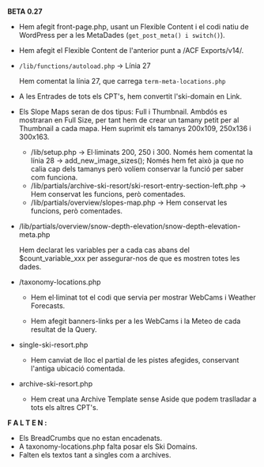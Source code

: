 **BETA 0.27**

- Hem afegit front-page.php, usant un Flexible Content i el codi natiu de WordPress per a les MetaDades (`get_post_meta() i switch()`).

- Hem afegit el Flexible Content de l'anterior punt a /ACF Exports/v14/.

- `/lib/functions/autoload.php` -> Línia 27
    
    Hem comentat la línia 27, que carrega `term-meta-locations.php`
    
- A les Entrades de tots els CPT's, hem convertit l'ski-domain en Link.

- Els Slope Maps seran de dos tipus: Full i Thumbnail. Ambdós es mostraran en Full Size,
per tant hem de crear un tamany petit per al Thumbnail a cada mapa.
Hem suprimit els tamanys 200x109, 250x136 i 300x163.

    - /lib/setup.php -> El·liminats 200, 250 i 300.
    Només hem comentat la línia 28 -> add_new_image_sizes();
    Només hem fet això ja que no calia cap dels tamanys però volíem conservar la funció per saber com funciona.
    - /lib/partials/archive-ski-resort/ski-resort-entry-section-left.php -> Hem conservat les funcions, però comentades.
    - /lib/partials/overview/slopes-map.php -> Hem conservat les funcions, però comentades.
    
- /lib/partials/overview/snow-depth-elevation/snow-depth-elevation-meta.php

    Hem declarat les variables per a cada cas abans del $count_variable_xxx per assegurar-nos de que es mostren totes les dades.
    
- /taxonomy-locations.php

    * Hem el·liminat tot el codi que servia per mostrar WebCams i Weather Forecasts.
    
    * Hem afegit banners-links per a les WebCams i la Meteo de cada resultat de la Query.
    
- single-ski-resort.php

    * Hem canviat de lloc el partial de les pistes afegides, conservant l'antiga ubicació comentada.
    
- archive-ski-resort.php

    * Hem creat una Archive Template sense Aside que podem traslladar a tots els altres CPT's.

**F A L T E N :**

- Els BreadCrumbs que no estan encadenats.
- A taxonomy-locations.php falta posar els Ski Domains.
- Falten els textos tant a singles com a archives.

